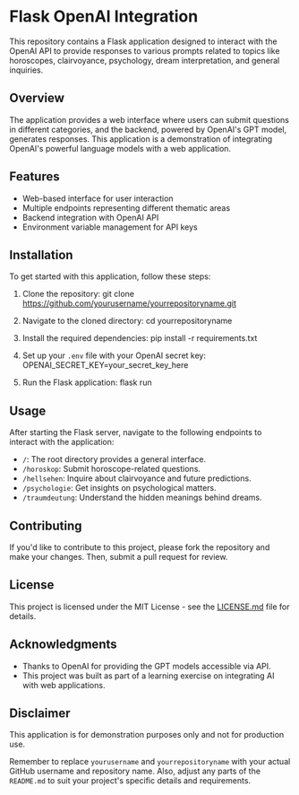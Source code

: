 # Flask OpenAI Integration

This repository contains a Flask application designed to interact with the OpenAI API to provide responses to various prompts related to topics like horoscopes, clairvoyance, psychology, dream interpretation, and general inquiries.

## Overview

The application provides a web interface where users can submit questions in different categories, and the backend, powered by OpenAI's GPT model, generates responses. This application is a demonstration of integrating OpenAI's powerful language models with a web application.

## Features

- Web-based interface for user interaction
- Multiple endpoints representing different thematic areas
- Backend integration with OpenAI API
- Environment variable management for API keys

## Installation

To get started with this application, follow these steps:

1. Clone the repository:
git clone https://github.com/yourusername/yourrepositoryname.git

2. Navigate to the cloned directory:
cd yourrepositoryname

3. Install the required dependencies:
pip install -r requirements.txt

4. Set up your `.env` file with your OpenAI secret key:
OPENAI_SECRET_KEY=your_secret_key_here

5. Run the Flask application:
flask run


## Usage

After starting the Flask server, navigate to the following endpoints to interact with the application:

- `/`: The root directory provides a general interface.
- `/horoskop`: Submit horoscope-related questions.
- `/hellsehen`: Inquire about clairvoyance and future predictions.
- `/psychologie`: Get insights on psychological matters.
- `/traumdeutung`: Understand the hidden meanings behind dreams.

## Contributing

If you'd like to contribute to this project, please fork the repository and make your changes. Then, submit a pull request for review.

## License

This project is licensed under the MIT License - see the [LICENSE.md](LICENSE.md) file for details.

## Acknowledgments

- Thanks to OpenAI for providing the GPT models accessible via API.
- This project was built as part of a learning exercise on integrating AI with web applications.

## Disclaimer

This application is for demonstration purposes only and not for production use.

Remember to replace `yourusername` and `yourrepositoryname` with your actual GitHub username and repository name. Also, adjust any parts of the `README.md` to suit your project's specific details and requirements.

